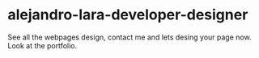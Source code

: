 # alejandro-lara-developer-designer
See all the webpages design, contact me and lets desing your page now. Look at the portfolio.
